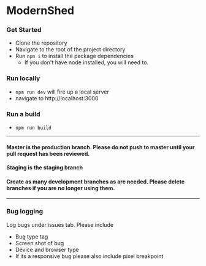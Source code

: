 # ModernShed


### Get Started 
- Clone the repository
- Navigate to the root of the project directory
- Run `npm i` to install the package dependencies
  - If you don't have node installed, you will need to. 


### Run locally
- `npm run dev` will fire up a local server 
- navigate to http://localhost:3000


### Run a build
- `npm run build`


---

#### Master is the production branch. Please do not push to master until your pull request has been reviewed. 
#### Staging is the staging branch 
#### Create as many development branches as are needed. Please delete branches if you are no longer using them.


---
### Bug logging
Log bugs under issues tab.  Please include 
  * Bug type tag
  * Screen shot of bug
  * Device and browser type
  * If its a responsive bug please also include pixel breakpoint
